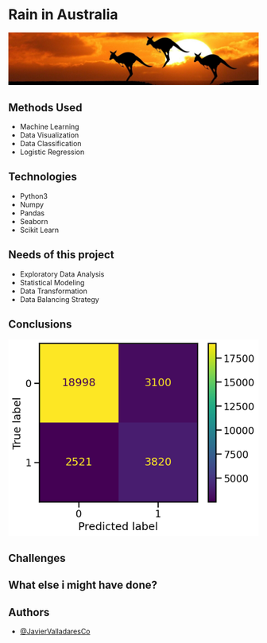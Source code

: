 # Rain in Australia

![Rain Prediction](/Images/dataset-cover.jpg)

## Methods Used

- Machine Learning
- Data Visualization
- Data Classification
- Logistic Regression

## Technologies

- Python3
- Numpy
- Pandas
- Seaborn
- Scikit Learn

## Needs of this project

- Exploratory Data Analysis
- Statistical Modeling
- Data Transformation
- Data Balancing Strategy

## Conclusions

![Confusion Matrix](/Images/confusion-matrix.png)


## Challenges

## What else i might have done?

## Authors

- [@JavierValladaresCo](https://www.github.com/JavierValladaresCo)